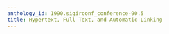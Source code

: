 ```yaml
---
anthology_id: 1990.sigirconf_conference-90.5
title: Hypertext, Full Text, and Automatic Linking
---
```

